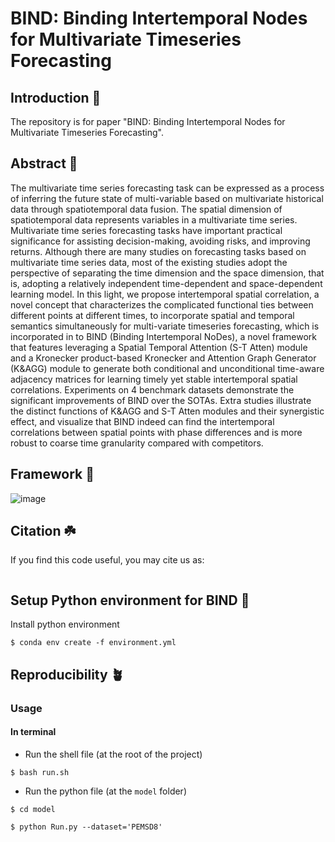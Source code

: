 # BIND: Binding Intertemporal Nodes for Multivariate Timeseries Forecasting



## Introduction :seedling:	

The repository is for paper "BIND: Binding Intertemporal Nodes for Multivariate Timeseries Forecasting". 

## Abstract :palm_tree:
The multivariate time series forecasting task can be expressed as a process of inferring the future state of multi-variable based on multivariate historical data through spatiotemporal data fusion. The spatial dimension of spatiotemporal data represents variables in a multivariate time series. Multivariate time series forecasting tasks have important practical significance for assisting decision-making, avoiding risks, and improving returns. Although there are many studies on forecasting tasks based on multivariate time series data, most of the existing studies adopt the perspective of separating the time dimension and the space dimension, that is, adopting a relatively independent time-dependent and space-dependent learning model. In this light, we propose intertemporal spatial correlation, a novel concept that characterizes the complicated functional ties between different points at different times, to incorporate spatial and temporal semantics simultaneously for multi-variate timeseries forecasting, which is incorporated in to BIND (Binding Intertemporal NoDes), a novel framework that features leveraging a Spatial Temporal Attention (S-T Atten) module and a Kronecker product-based Kronecker and Attention Graph Generator (K&AGG) module to generate both conditional and unconditional time-aware adjacency matrices for learning timely yet stable intertemporal spatial correlations. Experiments on 4 benchmark datasets demonstrate the significant improvements of BIND over the SOTAs. Extra studies illustrate the distinct functions of K&AGG and S-T Atten modules and their synergistic effect, and visualize that BIND indeed can find the intertemporal correlations between spatial points with phase differences and is more robust to coarse time granularity compared with competitors.

## Framework :ear_of_rice:
![image](https://github.com/WU-Guanying/BIND-main/blob/main/Figs/STRUCTURE.png)


## Citation :shamrock:
If you find this code useful, you may cite us as:

```

```

## Setup Python environment for BIND :maple_leaf:
Install python environment
```{bash}
$ conda env create -f environment.yml 
```


## Reproducibility :potted_plant:	
### Usage
#### In terminal
- Run the shell file (at the root of the project)

```{bash}
$ bash run.sh
```
- Run the python file (at the `model` folder)
```{bash}
$ cd model

$ python Run.py --dataset='PEMSD8' 
```
